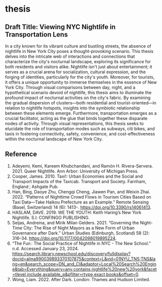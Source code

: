 # thesis

## Draft Title: Viewing NYC Nightlife in Transportation Lens
In a city known for its vibrant culture and bustling streets, the absence of nightlife in New York City poses a thought-provoking scenario. This thesis delves into the intricate web of interactions and connections that characterize the city's nocturnal landscape, exploring its significance for both residents and visitors alike. Nightlife isn't just about entertainment; it serves as a crucial arena for socialization, cultural expression, and the forging of identities, particularly for the city's youth. Moreover, for tourists, it offers a unique opportunity to immerse themselves in the essence of New York City. Through visual comparisons between day, night, and a hypothetical scenario devoid of nightlife, this thesis aims to illuminate the profound impact of nocturnal activities on the city's fabric. By examining the gradual dispersion of clusters—both residential and tourist-oriented—in relation to nightlife hotspots, insights into the symbiotic relationship between these elements emerge. Furthermore, transportation emerges as a crucial facilitator, acting as the glue that binds together these disparate nodes of activity. Through visual representations, this thesis seeks to elucidate the role of transportation modes such as subways, citi bikes, and taxis in fostering connectivity, safety, convenience, and cost-effectiveness within the nocturnal landscape of New York City.

## Reference
1. Adeyemi, Kemi, Kareem Khubchandani, and Ramón H. Rivera-Servera. 2021. Queer Nightlife. Ann Arbor: University of Michigan Press.
2. Cooper, James. 2010. Taxi!: Urban Economies and the Social and Transport Impacts of the Taxicab. Transport and Society. Farnham, England ; Ashgate Pub.
3. Han, Bing, Daoye Zhu, Chengqi Cheng, Jiawen Pan, and Weixin Zhai. 2022. “Patterns of Nighttime Crowd Flows in Tourism Cities Based on Taxi Data—Take Haikou Prefecture as an Example.” Remote Sensing (Basel, Switzerland) 14 (6): 1413-. https://doi.org/10.3390/rs14061413.
4. HASLAM, DAVE. 2019. WE THE YOUTH: Keith Haring’s New York Nightlife. S.l: CONFINGO PUBLISHING.
5. Seijas, Andreina, and Mirik Milan Gelders. 2021. “Governing the Night-Time City: The Rise of Night Mayors as a New Form of Urban Governance after Dark.” Urban Studies (Edinburgh, Scotland) 58 (2): 316–34. https://doi.org/10.1177/0042098019895224.
6. “The Fun : The Social Practice of Nightlife in NYC - The New School.” n.d. Accessed January 23, 2024. https://search.library.newschool.edu/discovery/fulldisplay?docid=alma990039893370107875&context=L&vid=01NYU_TNS:TNS&lang=en&search_scope=DN_and_CI&adaptor=Local%20Search%20Engine&tab=Everything&query=any,contains,nightlife%20new%20york&facet=tlevel,include,available_p&pfilter=rtype,exact,books&offset=0.
7. Wong, Liam. 2022. After Dark. London: Thames and Hudson Limited.
